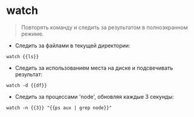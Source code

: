 # watch

> Повторять команду и следить за результатом в полноэкранном режиме.

- Следить за файлами в текущей директории:

`watch {{ls}}`

- Следить за использованием места на диске и подсвечивать результат:

`watch -d {{df}}`

- Следить за процессами 'node', обновляя каждые 3 секунды:

`watch -n {{3}} "{{ps aux | grep node}}"`